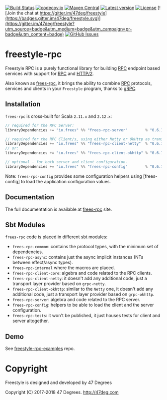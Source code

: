 
[comment]: # (Start Badges)

[![Build Status](https://travis-ci.org/frees-io/freestyle-rpc.svg?branch=master)](https://travis-ci.org/frees-io/freestyle-rpc) [![codecov.io](http://codecov.io/github/frees-io/freestyle-rpc/coverage.svg?branch=master)](http://codecov.io/github/frees-io/freestyle-rpc?branch=master) [![Maven Central](https://img.shields.io/badge/maven%20central-0.6.1-green.svg)](https://oss.sonatype.org/#nexus-search;gav~io.frees~frees*) [![Latest version](https://img.shields.io/badge/freestyle--rpc-0.6.1-green.svg)](https://index.scala-lang.org/frees-io/freestyle-rpc) [![License](https://img.shields.io/badge/license-Apache%202-blue.svg)](https://raw.githubusercontent.com/frees-io/freestyle-rpc/master/LICENSE) [![Join the chat at https://gitter.im/47deg/freestyle](https://badges.gitter.im/47deg/freestyle.svg)](https://gitter.im/47deg/freestyle?utm_source=badge&utm_medium=badge&utm_campaign=pr-badge&utm_content=badge) [![GitHub Issues](https://img.shields.io/github/issues/frees-io/freestyle-rpc.svg)](https://github.com/frees-io/freestyle-rpc/issues)

[comment]: # (End Badges)

# freestyle-rpc

Freestyle RPC is a purely functional library for building [RPC] endpoint based services with support for [RPC] and [HTTP/2].

Also known as [frees-rpc], it brings the ability to combine [RPC] protocols, services and clients in your `Freestyle` program, thanks to [gRPC].

## Installation

`frees-rpc` is cross-built for Scala `2.11.x` and `2.12.x`:

[comment]: # (Start Replace)

```scala
// required for the RPC Server:
libraryDependencies += "io.frees" %% "frees-rpc-server"        % "0.6.1"

// required for the RPC Client/s, using either Netty or OkHttp as transport layer:
libraryDependencies += "io.frees" %% "frees-rpc-client-netty"  % "0.6.1"
// or:
libraryDependencies += "io.frees" %% "frees-rpc-client-okhttp" % "0.6.1"

// optional - for both server and client configuration.
libraryDependencies += "io.frees" %% "frees-rpc-config"        % "0.6.1"
```

[comment]: # (End Replace)

Note: `frees-rpc-config` provides some configuration helpers using [frees-config] to load the application configuration values.

## Documentation

The full documentation is available at [frees-rpc](http://frees.io/docs/rpc) site.

## Sbt Modules

`frees-rpc` code is placed in different sbt modules:

* `frees-rpc-common`: contains the protocol types, with the minimum set of dependencies.
* `frees-rpc-async`: contains just the async implicit instances (NTs between effect/async types).
* `frees-rpc-internal` where the macros are placed.
* `frees-rpc-client-core`: algebra and code related to the RPC clients.
* `frees-rpc-client-netty`: it doesn't add any additional code, just a transport layer provider based on `grpc-netty`.
* `frees-rpc-client-okhttp`: similar to the `Netty` one, it doesn't add any additional code, just a transport layer provider based on `grpc-okhttp`.
* `frees-rpc-server`: algebra and code related to the RPC server.
* `frees-rpc-config`: helpers to be able to load the client and the server configuration.
* `frees-rpc-tests`: it won't be published, it just houses tests for client and server altogether.

## Demo

See [freestyle-rpc-examples](https://github.com/frees-io/freestyle-rpc-examples) repo.

[RPC]: https://en.wikipedia.org/wiki/Remote_procedure_call
[HTTP/2]: https://http2.github.io/
[gRPC]: https://grpc.io/
[frees-rpc]: http://frees.io/docs/rpc/

[comment]: # (Start Copyright)
# Copyright

Freestyle is designed and developed by 47 Degrees

Copyright (C) 2017-2018 47 Degrees. <http://47deg.com>

[comment]: # (End Copyright)